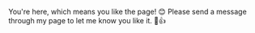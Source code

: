 You're here, which means you like the page! 😊 Please send a message through my page to let me know you like it. 💬👍
